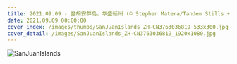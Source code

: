 ```yaml
---
title: 2021.09.09 - 圣胡安群岛，华盛顿州 (© Stephen Matera/Tandem Stills + Motion)
date: 2021.09.09 00:00:00
cover_index: /images/thumbs/SanJuanIslands_ZH-CN3763036819_533x300.jpg
cover_detail: /images/SanJuanIslands_ZH-CN3763036819_1920x1080.jpg
---
```


![SanJuanIslands](/images/SanJuanIslands_ZH-CN3763036819_1920x1080.jpg)
